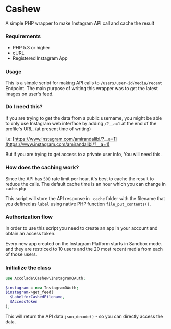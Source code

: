 # Cashew
A simple PHP wrapper to make Instagram API call and cache the result

### Requirements

- PHP 5.3 or higher
- cURL
- Registered Instagram App

### Usage

This is a simple script for making API calls to `/users/user-id/media/recent` Endpoint. The main purpose of writing this wrapper was to get the latest images on user's feed.

### Do I need this?

If you are trying to get the data from a public username, you might be able to only use Instagram web interface by adding `/?__a=1` at the end of the profile's URL. (at present time of writing)

i.e: [https://www.instagram.com/amirandalibi/?__a=1](https://www.instagram.com/amirandalibi/?__a=1)

But if you are trying to get access to a private user info, You will need this.

### How does the caching work?

Since the API has `500` rate limit per hour, it's best to cache the result to reduce the calls. The default cache time is an hour which you can change in `cache.php`

This script will store the API response in `_cache` folder with the filename that you defined as `label` using native PHP function `file_put_contents()`.

### Authorization flow

In order to use this script you need to create an app in your account and obtain an access token.

Every new app created on the Instagram Platform starts in Sandbox mode. and they are restriced to 10 users and the 20 most recent media from each of those users.

### Initialize the class

```php
use Accolade\Cashew\InstagramOAuth;

$instagram = new InstagramOAuth;
$instagram->get_feed(
  $LabelforCashedFilename,
  $AccessToken
);

```

This will return the API data `json_decode()` - so you can directly access the data.
